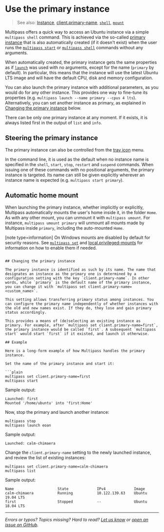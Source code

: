 # Use the primary instance
> See also: [Instance](/explanation/instance), [client.primary-name](/reference/settings/client-primary-name), [`shell`](/reference/command-line-interface/shell), [`mount`](/reference/command-line-interface/mount)

Multipass offers a quick way to access an Ubuntu instance via a simple `multipass shell` command. This is achieved via the so-called [primary instance](/t/28469#primary-instance) that is also automatically created (if it doesn't exist) when the user runs the [`multipass start`](/reference/command-line-interface/start) or [`multipass shell`](/reference/command-line-interface/shell) commands without any arguments.

When automatically created, the primary instance gets the same properties as if [`launch`](/reference/command-line-interface/launch) was used with no arguments, except for the name (`primary` by default). In particular, this means that the instance will use the latest Ubuntu LTS image and will have the default CPU, disk and memory configuration.

You can also launch the primary instance with additional parameters, as you would do for any other instance. This provides one way to fine-tune its properties (e.g. `multipass launch --name primary --cpus 4 lts`). Alternatively, you can set another instance as primary, as explained in [Changing the primary instance](#changing-the-primary-instance) below.

There can be only one primary instance at any moment. If it exists, it is always listed first in the output of `list` and `info`.

## Steering the primary instance

The primary instance can also be controlled from the [tray icon](/t/28484#tray-icon) menu. 

In the command line, it is used as the default when no instance name is specified in the `shell`, `start`, `stop`, `restart` and `suspend` commands. When issuing one of these commands with no positional arguments, the primary instance is targeted. Its name can still be given explicitly wherever an instance name is expected (e.g. `multipass start primary`).

## Automatic home mount

When launching the primary instance, whether implicitly or explicitly, Multipass automatically mounts the user's home inside it, in the folder `Home`. As with any other mount, you can unmount it with `multipass umount`. For instance, `multipass umount primary` will unmount all mounts made by Multipass inside `primary`, including the auto-mounted `Home`.

[note type=information] 
On Windows mounts are disabled by default for security reasons. See [`multipass set`](/reference/command-line-interface/set) and [local.privileged-mounts](/reference/settings/local-privileged-mounts) for information on how to enable them if needed.
```

## Changing the primary instance

The primary instance is identified as such by its name. The name that designates an instance as the primary one is determined by a configuration setting with the key `client.primary-name`. In other words, while `primary` is the default name of the primary instance, you can change it with `multipass set client.primary-name=<custom_name>`. 

This setting allows transferring primary status among instances. You can configure the primary name independently of whether instances with the old and new names exist. If they do, they lose and gain primary status accordingly. 

This provides a means of (de)selecting an existing instance as primary. For example, after `multipass set client.primary-name=first`, the primary instance would be called `first`. A subsequent `multipass start` would start `first` if it existed, and launch it otherwise.

## Example

Here is a long-form example of how Multipass handles the primary instance. 

Set the name of the primary instance and start it:

```plain
multipass set client.primary-name=first
multipass start
```

Sample output:

```plain
Launched: first
Mounted '/home/ubuntu' into 'first:Home'
```

Now, stop the primary and launch another instance:

```plain
multipass stop
multipass launch eoan
```

Sample output:

```plain
Launched: calm-chimaera
```

Change the `client.primary-name` setting to the newly launched instance, and review the list of existing instances:

```plain
multipass set client.primary-name=calm-chimaera
multipass list
```

Sample output:

```plain
Name                    State             IPv4             Image
calm-chimaera           Running           10.122.139.63    Ubuntu 19.04 LTS
first                   Stopped           --               Ubuntu 18.04 LTS
```

---

*Errors or typos? Topics missing? Hard to read? <a href="https://docs.google.com/forms/d/e/1FAIpQLSd0XZDU9sbOCiljceh3rO_rkp6vazy2ZsIWgx4gsvl_Sec4Ig/viewform?usp=pp_url&entry.317501128=https://multipass.run/docs/primary-instance" target="_blank">Let us know</a> or <a href="https://github.com/canonical/multipass/issues/new/choose" target="_blank">open an issue on GitHub</a>.*

